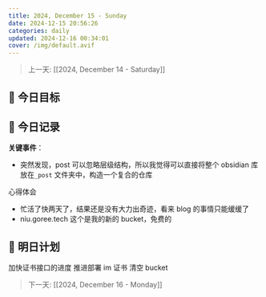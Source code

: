 ```yaml
---
title: 2024, December 15 - Sunday
date: 2024-12-15 20:56:26
categories: daily
updated: 2024-12-16 00:34:01
cover: /img/default.avif
---
```

> 上一天: [[2024, December 14 - Saturday]]

## 🌟 今日目标

## 📝 今日记录

**关键事件**：

- 突然发现，post 可以忽略层级结构，所以我觉得可以直接将整个 obsidian 库放在`_post` 文件夹中，构造一个复合的仓库

心得体会

- 忙活了快两天了，结果还是没有大力出奇迹，看来 blog 的事情只能缓缓了
- niu.goree.tech 这个是我的新的 bucket，免费的

## 🔮 明日计划

加快证书接口的进度
推进部署 im 证书
清空 bucket

> 下一天: [[2024, December 16 - Monday]]
